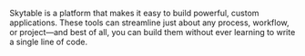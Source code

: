 Skytable is a platform that makes it easy to build powerful, custom applications. These tools can streamline just about any process, workflow, or project—and best of all, you can build them without ever learning to write a single line of code.
